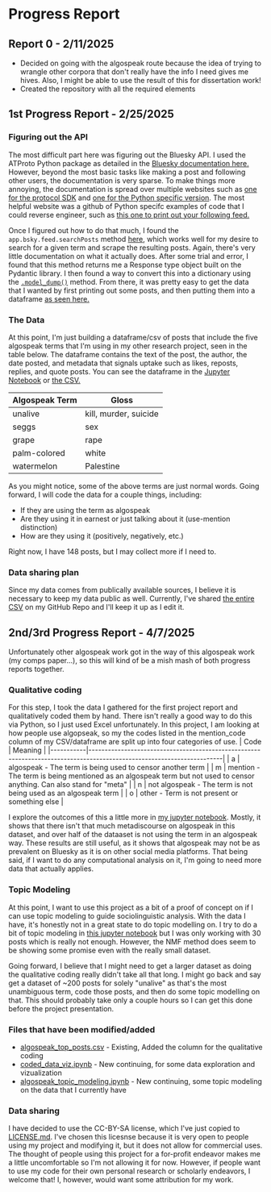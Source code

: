 # Progress Report

## Report 0 - 2/11/2025
- Decided on going with the algospeak route because the idea of trying to wrangle other corpora that don't really have the info I need gives me hives. Also, I might be able to use the result of this for dissertation work!
- Created the repository with all the required elements

## 1st Progress Report - 2/25/2025
### Figuring out the API
The most difficult part here was figuring out the Bluesky API. I used the ATProto Python package as detailed in the [Bluesky documentation here.](https://docs.bsky.app/docs/get-started) However, beyond the most basic tasks like making a post and following other users, the documentation is very sparse. To make things more annoying, the documentation is spread over multiple websites such as [one for the protocol SDK](https://atproto.blue/en/latest/) and [one for the Python specific version](https://atproto.blue/en/latest/). The most helpful website was a github of Python specifc examples of code that I could reverse engineer, such as [this one to print out your following feed.](https://github.com/MarshalX/atproto/blob/main/examples/home_timeline.py)

Once I figured out how to do that much, I found the `app.bsky.feed.searchPosts` method [here](https://docs.bsky.app/docs/api/app-bsky-feed-search-posts), which works well for my desire to search for a given term and scrape the resulting posts. Again, there's very little documentation on what it actually does. After some trial and error, I found that this method returns me a Response type object built on the Pydantic library. I then found a way to convert this into a dictionary using the [`.model_dump()`](https://docs.pydantic.dev/2.10/api/base_model/#pydantic.BaseModel.model_dump) method. From there, it was pretty easy to get the data that I wanted by first printing out some posts, and then putting them into a dataframe [as seen here.](https://github.com/Data-Science-for-Linguists-2025/Algospeak-on-Bluesky/blob/main/getting_bsky_data.ipynb) 

### The Data
At this point, I'm just building a dataframe/csv of posts that include the five algospeak terms that I'm using in my other research project, seen in the table below. The dataframe contains the text of the post, the author, the date posted, and metadata that signals uptake such as likes, reposts, replies, and quote posts. You can see the dataframe in the [Jupyter Notebook](https://github.com/Data-Science-for-Linguists-2025/Algospeak-on-Bluesky/blob/main/getting_bsky_data.ipynb) or [the CSV.](https://github.com/Data-Science-for-Linguists-2025/Algospeak-on-Bluesky/blob/main/algospeak_top_posts.csv) 

| Algospeak Term    | Gloss                 |
| ----------------- | --------              |
| unalive           | kill, murder, suicide |
| seggs             | sex                   |
| grape             | rape                  |
| palm-colored      | white                 |
| watermelon        | Palestine             |

As you might notice, some of the above terms are just normal words. Going forward, I will code the data for a couple things, including:
- If they are using the term as algospeak
- Are they using it in earnest or just talking about it (use-mention distinction)
- How are they using it (positively, negatively, etc.)

Right now, I have 148 posts, but I may collect more if I need to.

### Data sharing plan 
Since my data comes from publically available sources, I believe it is necessary to keep my data public as well. Currently, I've shared [the entire CSV](https://github.com/Data-Science-for-Linguists-2025/Algospeak-on-Bluesky/blob/main/algospeak_top_posts.csv) on my GitHub Repo and I'll keep it up as I edit it. 


## 2nd/3rd Progress Report - 4/7/2025
Unfortunately other algospeak work got in the way of this algospeak work (my comps paper...), so this will kind of be a mish mash of both progress reports together. 

### Qualitative coding
For this step, I took the data I gathered for the first project report and qualitatively coded them by hand. There isn't really a good way to do this via Python, so I just used Excel unfortunately. In this project, I am looking at how people use algopseak, so my the codes listed in the mention_code column of my CSV/dataframe are split up into four categories of use. 
| Code      | Meaning                                                                                                               |
|-----------|-----------------------------------------------------------------------------------------------------------------------|
| a         | algospeak - The term is being used to censor another term                                                             |
| m         | mention - The term is being mentioned as an algospeak term but not used to censor anything. Can also stand for "meta" |
| n         | not algospeak - The term is not being used as an algospeak term                                                       |
| o         | other - Term is not present or something else                                                                         |

I explore the outcomes of this a little more in [my jupyter notebook](https://github.com/Data-Science-for-Linguists-2025/Algospeak-on-Bluesky/blob/main/coded_data_viz.ipynb). Mostly, it shows that there isn't that much metadiscourse on algospeak in this dataset, and over half of the dataaset is not using the term in an algospeak way. These results are still useful, as it shows that algospeak may not be as prevalent on Bluesky as it is on other social media platforms. That being said, if I want to do any computational analysis on it, I'm going to need more data that actually applies.

### Topic Modeling
At this point, I want to use this project as a bit of a proof of concept on if I can use topic modeling to guide sociolinguistic analysis. With the data I have, it's honestly not in a great state to do topic modelling on. I try to do a bit of topic modeling in [this jupyter notebook](https://github.com/Data-Science-for-Linguists-2025/Algospeak-on-Bluesky/blob/main/algospeak_topic_modeling.ipynb) but I was only working with 30 posts which is really not enough. However, the NMF method does seem to be showing some promise even with the really small dataset.

Going forward, I believe that I might need to get a larger dataset as doing the qualitative coding really didn't take all that long. I might go back and say get a dataset of ~200 posts for solely "unalive" as that's the most unambiguous term, code those posts, and then do some topic modelling on that. This should probably take only a couple hours so I can get this done before the project presentation.

### Files that have been modified/added
- [algospeak_top_posts.csv](https://github.com/Data-Science-for-Linguists-2025/Algospeak-on-Bluesky/blob/main/algospeak_top_posts.csv) - Existing, Added the column for the qualitative coding
- [coded_data_viz.ipynb](https://github.com/Data-Science-for-Linguists-2025/Algospeak-on-Bluesky/blob/main/coded_data_viz.ipynb) - New continuing, for some data exploration and vizualization
- [algospeak_topic_modeling.ipynb](https://github.com/Data-Science-for-Linguists-2025/Algospeak-on-Bluesky/blob/main/algospeak_topic_modeling.ipynb) - New continuing, some topic modeling on the data that I currently have

### Data sharing
I have decided to use the CC-BY-SA license, which I've just copied to [LICENSE.md](https://github.com/Data-Science-for-Linguists-2025/Algospeak-on-Bluesky/blob/main/LICENSE.md). I've chosen this licesnse because it is very open to people using my project and modifying it, but it does not allow for commercial uses. The thought of people using this project for a for-profit endeavor makes me a little uncomfortable so I'm not allowing it for now. However, if people want to use my code for their own personal research or scholarly endeavors, I welcome that! I, however, would want some attribution for my work. 